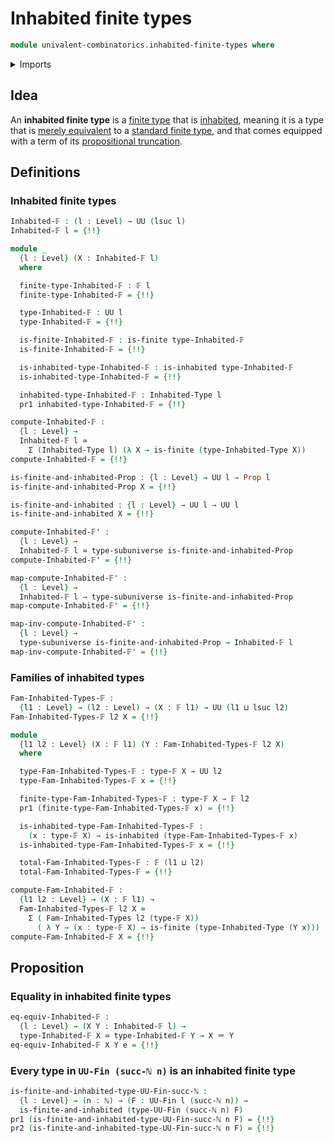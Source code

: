 # Inhabited finite types

```agda
module univalent-combinatorics.inhabited-finite-types where
```

<details><summary>Imports</summary>

```agda
open import elementary-number-theory.natural-numbers

open import foundation.equivalences
open import foundation.function-types
open import foundation.functoriality-dependent-function-types
open import foundation.identity-types
open import foundation.inhabited-types
open import foundation.propositions
open import foundation.subtypes
open import foundation.subuniverses
open import foundation.type-arithmetic-dependent-pair-types
open import foundation.type-theoretic-principle-of-choice
open import foundation.universe-levels

open import univalent-combinatorics.dependent-pair-types
open import univalent-combinatorics.finite-types
```

</details>

## Idea

An **inhabited finite type** is a
[finite type](univalent-combinatorics.finite-types.md) that is
[inhabited](foundation.inhabited-types.md), meaning it is a type that is
[merely equivalent](foundation.mere-equivalences.md) to a
[standard finite type](univalent-combinatorics.standard-finite-types.md), and
that comes equipped with a term of its
[propositional truncation](foundation.propositional-truncations.md).

## Definitions

### Inhabited finite types

```agda
Inhabited-𝔽 : (l : Level) → UU (lsuc l)
Inhabited-𝔽 l = {!!}

module _
  {l : Level} (X : Inhabited-𝔽 l)
  where

  finite-type-Inhabited-𝔽 : 𝔽 l
  finite-type-Inhabited-𝔽 = {!!}

  type-Inhabited-𝔽 : UU l
  type-Inhabited-𝔽 = {!!}

  is-finite-Inhabited-𝔽 : is-finite type-Inhabited-𝔽
  is-finite-Inhabited-𝔽 = {!!}

  is-inhabited-type-Inhabited-𝔽 : is-inhabited type-Inhabited-𝔽
  is-inhabited-type-Inhabited-𝔽 = {!!}

  inhabited-type-Inhabited-𝔽 : Inhabited-Type l
  pr1 inhabited-type-Inhabited-𝔽 = {!!}

compute-Inhabited-𝔽 :
  {l : Level} →
  Inhabited-𝔽 l ≃
    Σ (Inhabited-Type l) (λ X → is-finite (type-Inhabited-Type X))
compute-Inhabited-𝔽 = {!!}

is-finite-and-inhabited-Prop : {l : Level} → UU l → Prop l
is-finite-and-inhabited-Prop X = {!!}

is-finite-and-inhabited : {l : Level} → UU l → UU l
is-finite-and-inhabited X = {!!}

compute-Inhabited-𝔽' :
  {l : Level} →
  Inhabited-𝔽 l ≃ type-subuniverse is-finite-and-inhabited-Prop
compute-Inhabited-𝔽' = {!!}

map-compute-Inhabited-𝔽' :
  {l : Level} →
  Inhabited-𝔽 l → type-subuniverse is-finite-and-inhabited-Prop
map-compute-Inhabited-𝔽' = {!!}

map-inv-compute-Inhabited-𝔽' :
  {l : Level} →
  type-subuniverse is-finite-and-inhabited-Prop → Inhabited-𝔽 l
map-inv-compute-Inhabited-𝔽' = {!!}
```

### Families of inhabited types

```agda
Fam-Inhabited-Types-𝔽 :
  {l1 : Level} → (l2 : Level) → (X : 𝔽 l1) → UU (l1 ⊔ lsuc l2)
Fam-Inhabited-Types-𝔽 l2 X = {!!}

module _
  {l1 l2 : Level} (X : 𝔽 l1) (Y : Fam-Inhabited-Types-𝔽 l2 X)
  where

  type-Fam-Inhabited-Types-𝔽 : type-𝔽 X → UU l2
  type-Fam-Inhabited-Types-𝔽 x = {!!}

  finite-type-Fam-Inhabited-Types-𝔽 : type-𝔽 X → 𝔽 l2
  pr1 (finite-type-Fam-Inhabited-Types-𝔽 x) = {!!}

  is-inhabited-type-Fam-Inhabited-Types-𝔽 :
    (x : type-𝔽 X) → is-inhabited (type-Fam-Inhabited-Types-𝔽 x)
  is-inhabited-type-Fam-Inhabited-Types-𝔽 x = {!!}

  total-Fam-Inhabited-Types-𝔽 : 𝔽 (l1 ⊔ l2)
  total-Fam-Inhabited-Types-𝔽 = {!!}

compute-Fam-Inhabited-𝔽 :
  {l1 l2 : Level} → (X : 𝔽 l1) →
  Fam-Inhabited-Types-𝔽 l2 X ≃
    Σ ( Fam-Inhabited-Types l2 (type-𝔽 X))
      ( λ Y → (x : type-𝔽 X) → is-finite (type-Inhabited-Type (Y x)))
compute-Fam-Inhabited-𝔽 X = {!!}
```

## Proposition

### Equality in inhabited finite types

```agda
eq-equiv-Inhabited-𝔽 :
  {l : Level} → (X Y : Inhabited-𝔽 l) →
  type-Inhabited-𝔽 X ≃ type-Inhabited-𝔽 Y → X ＝ Y
eq-equiv-Inhabited-𝔽 X Y e = {!!}
```

### Every type in `UU-Fin (succ-ℕ n)` is an inhabited finite type

```agda
is-finite-and-inhabited-type-UU-Fin-succ-ℕ :
  {l : Level} → (n : ℕ) → (F : UU-Fin l (succ-ℕ n)) →
  is-finite-and-inhabited (type-UU-Fin (succ-ℕ n) F)
pr1 (is-finite-and-inhabited-type-UU-Fin-succ-ℕ n F) = {!!}
pr2 (is-finite-and-inhabited-type-UU-Fin-succ-ℕ n F) = {!!}
```

